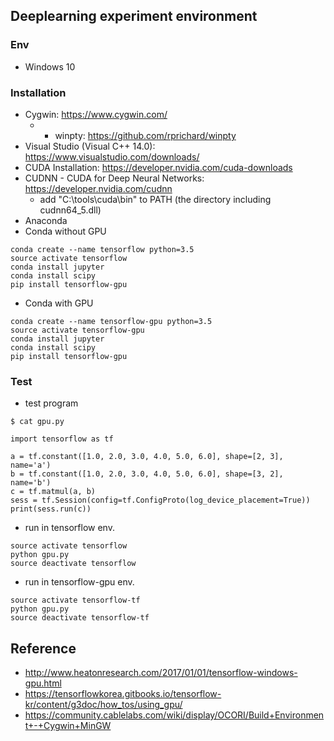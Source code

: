 ## Deeplearning experiment environment
### Env
- Windows 10

### Installation
- Cygwin: https://www.cygwin.com/ 
  - + winpty: https://github.com/rprichard/winpty
- Visual Studio (Visual C++ 14.0): https://www.visualstudio.com/downloads/
- CUDA Installation: https://developer.nvidia.com/cuda-downloads
- CUDNN - CUDA for Deep Neural Networks: https://developer.nvidia.com/cudnn
  - add "C:\tools\cuda\bin" to PATH (the directory including cudnn64_5.dll)
- Anaconda 
- Conda without GPU
```
conda create --name tensorflow python=3.5
source activate tensorflow
conda install jupyter
conda install scipy
pip install tensorflow-gpu
```
- Conda with GPU 
```
conda create --name tensorflow-gpu python=3.5
source activate tensorflow-gpu
conda install jupyter
conda install scipy
pip install tensorflow-gpu
```
### Test
- test program
```
$ cat gpu.py

import tensorflow as tf

a = tf.constant([1.0, 2.0, 3.0, 4.0, 5.0, 6.0], shape=[2, 3], name='a')
b = tf.constant([1.0, 2.0, 3.0, 4.0, 5.0, 6.0], shape=[3, 2], name='b')
c = tf.matmul(a, b)
sess = tf.Session(config=tf.ConfigProto(log_device_placement=True))
print(sess.run(c))
```
- run in tensorflow env.
```
source activate tensorflow
python gpu.py
source deactivate tensorflow
```
- run in tensorflow-gpu env.
```
source activate tensorflow-tf
python gpu.py
source deactivate tensorflow-tf
```
## Reference
- http://www.heatonresearch.com/2017/01/01/tensorflow-windows-gpu.html
- https://tensorflowkorea.gitbooks.io/tensorflow-kr/content/g3doc/how_tos/using_gpu/
- https://community.cablelabs.com/wiki/display/OCORI/Build+Environment+-+Cygwin+MinGW
